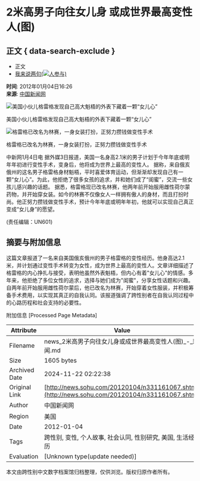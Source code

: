 # 2米高男子向往女儿身 或成世界最高变性人(图)

## 正文 { data-search-exclude }


- 正文
- [我来说两句(![](https://comment.news.sohu.com/upload/comment4/images/loading_blue.gif)人参与)](https://pinglun.sohu.com/s331161067.html)

**时间**: 2012年01月04日16:26  
**来源**: [中国新闻网](https://www.chinanews.com.cn/gj/2012/01-04/3580598.shtml)

![美国小伙儿格雷格发现自己高大魁梧的外表下藏着一颗“女儿心”](https://photocdn.sohu.com/20120104/Img331161068.jpg)

美国小伙儿格雷格发现自己高大魁梧的外表下藏着一颗“女儿心”

![格雷格已改名为林赛，一身女装打扮，正努力攒钱做变性手术](https://photocdn.sohu.com/20120104/Img331161069.jpg)

格雷格已改名为林赛，一身女装打扮，正努力攒钱做变性手术

中新网1月4日电 据外媒3日报道，美国一名身高2.1米的男子计划于今年年底或明年年初进行变性手术，变身后，他将成为世界上最高的变性人。 据称，来自俄亥俄州的这名男子格雷格身材魁梧，平时喜爱体育运动，但渐渐却发现自己有一颗“女儿心”。为此，他拒绝了很多女孩的追求，并和她们成了“闺蜜”，交流一些女孩儿感兴趣的话题。 据悉，格雷格现已改名林赛，他两年前开始服用雌性荷尔蒙药物，并开始穿女装。如今的林赛不仅像女人一样拥有傲人的身材，而且打扮时尚。他正努力攒钱做变性手术，预计今年年底或明年年初，他就可以实现自己真正变成“女儿身”的愿望。

(责任编辑：UN601)

## 摘要与附加信息

<!-- tcd_abstract -->
这篇文章报道了一名来自美国俄亥俄州的男子格雷格的变性经历。他身高达2.1米，并计划通过变性手术转变为女性，成为世界上最高的变性人。文章详细描述了格雷格的内心挣扎与接受，表明他虽然外表魁梧，但内心有着"女儿心"的情感。多年来，他拒绝了多位女性的追求，选择与她们成为"闺蜜"，分享女性话题和兴趣。自两年前开始服用雌性荷尔蒙后，他已改名为林赛，开始穿着女性服装，并积极筹备手术费用，以实现其真正的自我认同。该报道强调了跨性别者在自我认同过程中的心路历程和社会支持的必要性。
<!-- tcd_abstract_end -->

附加信息 [Processed Page Metadata]

| Attribute       | Value                                  |
|-----------------|----------------------------------------|
| Filename        | news_2米高男子向往女儿身或成世界最高变性人(图)_-_新闻.md                             |
| Size            | 1605 bytes                           |
| Archived Date   | 2024-11-22 02:22:38                             |
| Original Link   | [http://news.sohu.com/20120104/n331161067.shtml](http://news.sohu.com/20120104/n331161067.shtml)                       |
| Author          | 中国新闻网                               |
| Region          | 美国                               |
| Date            | 2012-01-04                                 |
| Tags            | 跨性别, 变性, 个人故事, 社会认同, 性别研究, 美国, 生活经历                                 |
| Evaluation            | [Unknown type(update needed)]                                 |
<!-- tcd_table_end -->

本文由跨性别中文数字档案馆归档整理，仅供浏览。版权归原作者所有。
